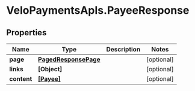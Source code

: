 # VeloPaymentsApIs.PayeeResponse

## Properties
Name | Type | Description | Notes
------------ | ------------- | ------------- | -------------
**page** | [**PagedResponsePage**](PagedResponsePage.md) |  | [optional] 
**links** | **[Object]** |  | [optional] 
**content** | [**[Payee]**](Payee.md) |  | [optional] 



